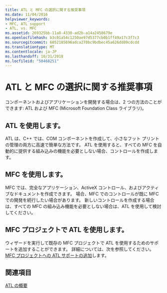 ```yaml
---
title: ATL と MFC の選択に関する推奨事項
ms.date: 11/04/2016
helpviewer_keywords:
- MFC, ATL support
- ATL, vs. MFC
ms.assetid: 269325bb-11a8-4330-ad2b-a14a2458679e
ms.openlocfilehash: b3c01a54c1250ae97d5377cb0b1ff49a17c3f7c3
ms.sourcegitcommit: 6052185696adca270bc9bdbec45a626dd89cdcdd
ms.translationtype: MT
ms.contentlocale: ja-JP
ms.lasthandoff: 10/31/2018
ms.locfileid: "50468251"
---
```

# <a name="recommendations-for-choosing-between-atl-and-mfc"></a>ATL と MFC の選択に関する推奨事項

コンポーネントおよびアプリケーションを開発する場合は、2 つの方法のことができます: ATL および MFC (Microsoft Foundation Class ライブラリ)。

## <a name="using-atl"></a>ATL を使用します。

ATL は、C++ では、COM コンポーネントを作成して、小さなフット プリントの管理の両方に高速で簡単な方法です。 ATL を使用すると、すべての MFC を自動的に提供する組み込みの機能を必要としない場合、コントロールを作成します。

## <a name="using-mfc"></a>MFC を使用します。

MFC では、完全なアプリケーション、ActiveX コントロール、およびアクティブなドキュメントを作成できます。 場合、MFC でのコントロールが既に MFC での開発を続行したい場合があります。 新しいコントロールを作成する場合は、すべての MFC の組み込み機能を必要としない場合は、ATL を使用して検討してください。

## <a name="using-atl-in-an-mfc-project"></a>MFC プロジェクトで ATL を使用します。

ウィザードを実行して既存の MFC プロジェクトで ATL を使用するためのサポートを追加することができます。 詳細については、次を参照してください。 [MFC プロジェクトへの ATL サポートの追加](../mfc/reference/adding-atl-support-to-your-mfc-project.md)します。

## <a name="see-also"></a>関連項目

[ATL の概要](../atl/introduction-to-atl.md)


